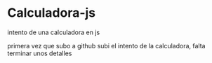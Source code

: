 # Calculadora-js
intento de una calculadora en js

primera vez que subo a github
subi el intento de la calculadora, falta terminar unos detalles
